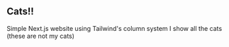 ## Cats!!
Simple Next.js website using Tailwind's column system
I show all the cats (these are not my cats)
